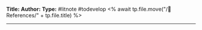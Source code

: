 **Title:**
**Author:**
**Type:** #litnote #todevelop <% await tp.file.move("/🌻References/" + tp.file.title) %>

----



